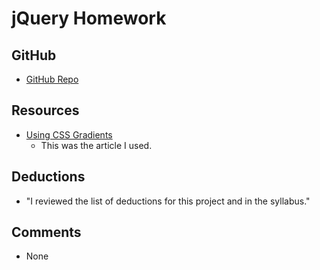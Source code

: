 # jQuery Homework

## GitHub
- [GitHub Repo](https://github.com/shannon8611/hw_jquery_adams_shannon.git)

## Resources
- [Using CSS Gradients](https://developer.mozilla.org/en-US/docs/Web/CSS/CSS_Images/Using_CSS_gradients)
	- This was the article I used.

## Deductions
-  "I reviewed the list of deductions for this project and in
the syllabus."

## Comments
- None
